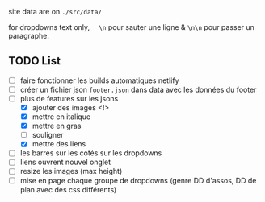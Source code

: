 site data are on `./src/data/`

for dropdowns text only, `  \n` pour sauter une ligne & `\n\n` pour passer un paragraphe.

## TODO List

- [ ] faire fonctionner les builds automatiques netlify
- [ ] créer un fichier json `footer.json` dans data avec les données du footer
- [ ] plus de features sur les jsons
    - [X] ajouter des images <!>
    - [X] mettre en italique
    - [X] mettre en gras
    - [ ] souligner
    - [X] mettre des liens
- [ ] les barres sur les cotés sur les dropdowns
- [ ] liens ouvrent nouvel onglet
- [ ] resize les images (max height)
- [ ] mise en page chaque groupe de dropdowns (genre DD d'assos, DD de plan avec des css différents)
